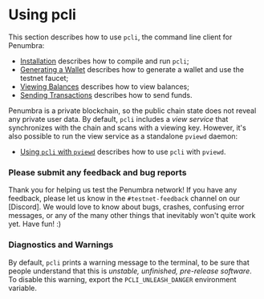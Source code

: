# Using pcli

This section describes how to use `pcli`, the command line client for Penumbra:

- [Installation](./pcli/install.md) describes how to compile and run `pcli`;
- [Generating a Wallet](./pcli/wallet.md) describes how to generate a wallet and use the testnet faucet;
- [Viewing Balances](./pcli/balance.md) describes how to view balances;
- [Sending Transactions](./pcli/send.md) describes how to send funds.

Penumbra is a private blockchain, so the public chain state does not reveal any
private user data.  By default, `pcli` includes a _view service_ that
synchronizes with the chain and scans with a viewing key.  However, it's also
possible to run the view service as a standalone `pviewd` daemon:

- [Using `pcli` with `pviewd`](./pcli/pviewd.md) describes how to use `pcli` with `pviewd`.

### Please submit any feedback and bug reports

Thank you for helping us test the Penumbra network! If you have any feedback, please let us know in
the `#testnet-feedback` channel on our [Discord]. We would love to know about bugs, crashes,
confusing error messages, or any of the many other things that inevitably won't quite work yet. Have
fun! :)

### Diagnostics and Warnings

By default, `pcli` prints a warning message to the terminal, to be sure that people understand that this is *unstable, unfinished, pre-release software*.
To disable this warning, export the `PCLI_UNLEASH_DANGER` environment variable.
